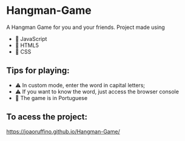 # Hangman-Game
A Hangman Game for you and your friends.
Project made using
- 📙 JavaScript
- 📘 HTML5
- 📗 CSS

## Tips for playing:
- ⚠️ In custom mode, enter the word in capital letters;
- ⚠️ If you want to know the word, just access the browser console
- 📢 The game is in Portuguese

## To acess the project:
https://joaoruffino.github.io/Hangman-Game/
